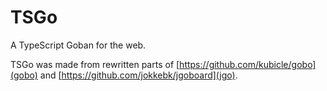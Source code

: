# TSGo

A TypeScript Goban for the web.

TSGo was made from rewritten parts of [https://github.com/kubicle/gobo](gobo)
and [https://github.com/jokkebk/jgoboard](jgo).
